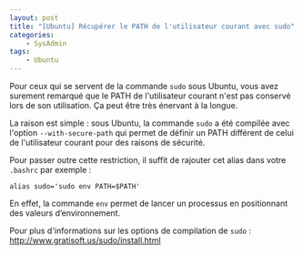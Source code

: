 ```yaml
---
layout: post
title: "[Ubuntu] Récupérer le PATH de l'utilisateur courant avec sudo"
categories:
    - SysAdmin
tags:
    - Ubuntu
---
```

Pour ceux qui se servent de la commande `sudo` sous Ubuntu, vous avez surement remarqué que le PATH de l'utilisateur courant n'est pas conservé lors de son utilisation. Ça peut être très énervant à la longue.

La raison est simple : sous Ubuntu, la commande `sudo` a été compilée avec l'option `--with-secure-path` qui permet de définir un PATH différent de celui de l'utilisateur courant pour des raisons de sécurité.

Pour passer outre cette restriction, il suffit de rajouter cet alias dans votre `.bashrc` par exemple :

    alias sudo='sudo env PATH=$PATH'

En effet, la commande `env` permet de lancer un processus en positionnant des valeurs d’environnement.

Pour plus d'informations sur les options de compilation de `sudo` : <http://www.gratisoft.us/sudo/install.html>
